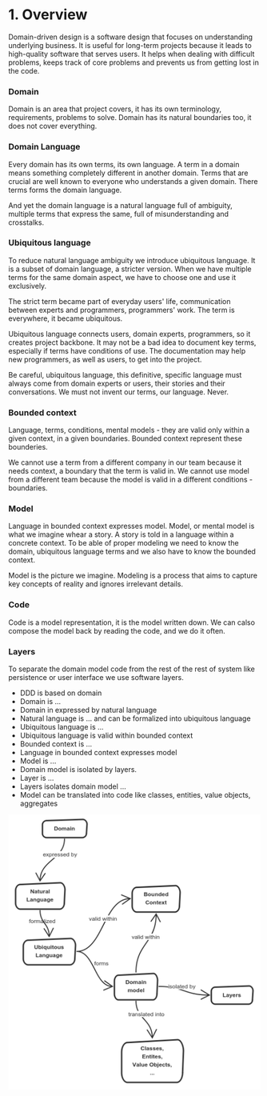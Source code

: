 # 1. Overview

Domain-driven design is a software design that focuses on understanding underlying business. It is useful for long-term projects because it leads to high-quality software that serves users. It helps when dealing with difficult problems, keeps track of core problems and prevents us from getting lost in the code.

### Domain
Domain is an area that project covers, it has its own terminology, requirements, problems to solve. Domain has its natural boundaries too, it does not cover everything.

### Domain Language
Every domain has its own terms, its own language. A term in a domain means something completely different in another domain. Terms that are crucial are well known to everyone who understands a given domain. There terms forms the domain language.

And yet the domain language is a natural language full of ambiguity, multiple terms that express the same, full of misunderstanding and crosstalks.

### Ubiquitous language
To reduce natural language ambiguity we introduce ubiquitous language. It is a subset of domain language, a stricter version. When we have multiple terms for the same domain aspect, we have to choose one and use it exclusively.

The strict term became part of everyday users' life, communication between experts and programmers, programmers' work. The term is everywhere, it became ubiquitous.

Ubiquitous language connects users, domain experts, programmers, so it creates project backbone. It may not be a bad idea to document key terms, especially if terms have conditions of use. The documentation may help new programmers, as well as users, to get into the project.

Be careful, ubiquitous language, this definitive, specific language must always come from domain experts or users, their stories and their conversations. We must not invent our terms, our language. Never.

### Bounded context
Language, terms, conditions, mental models - they are valid only within a given context, in a given boundaries. Bounded context represent these bounderies.

We cannot use a term from a different company in our team because it needs context, a boundary that the term is valid in. We cannot use model from a different team because the model is valid in a different conditions - boundaries.

### Model
Language in bounded context expresses model. Model, or mental model is what we imagine whear a story. A story is told in a language within a concrete context. To be able of proper modeling we need to know the domain, ubiquitous language terms and we also have to know the bounded context.

Model is the picture we imagine. Modeling is a process that aims to capture key concepts of reality and ignores irrelevant details.

### Code
Code is a model representation, it is the model written down. We can calso compose the model back by reading the code, and we do it often.

### Layers
To separate the domain model code from the rest of the rest of system like persistence or user interface we use software layers.


* DDD is based on domain
* Domain is ...
* Domain in expressed by natural language
* Natural language is ... and can be formalized into ubiquitous language
* Ubiquitous language is ...
* Ubiquitous language is valid within bounded context
* Bounded context is ...
* Language in bounded context expresses model
* Model is ...
* Domain model is isolated by layers.
* Layer is ...
* Layers isolates domain model ...
* Model can be translated into code like classes, entities, value objects, aggregates

![relation between concepts](overview.png)
